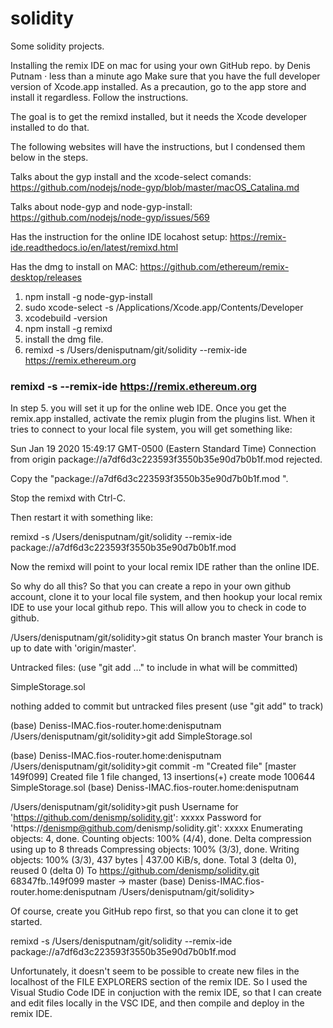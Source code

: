 # solidity
Some solidity projects.

Installing the remix IDE on mac for using your own GitHub repo.
by Denis Putnam · less than a minute ago
Make sure that you have the full developer version of Xcode.app installed. As a precaution, go to the app store and install it regardless. Follow the instructions.

The goal is to get the remixd installed, but it needs the Xcode developer installed to do that.

The following websites will have the instructions, but I condensed them below in the steps.

Talks about the gyp install and the xcode-select comands:
https://github.com/nodejs/node-gyp/blob/master/macOS_Catalina.md

Talks about node-gyp and node-gyp-install:
https://github.com/nodejs/node-gyp/issues/569

Has the instruction for the online IDE locahost setup:
https://remix-ide.readthedocs.io/en/latest/remixd.html

Has the dmg to install on MAC:
https://github.com/ethereum/remix-desktop/releases

1. npm install -g node-gyp-install
2. sudo xcode-select -s /Applications/Xcode.app/Contents/Developer
3. xcodebuild -version
4. npm install -g remixd
5. install the dmg file.
6. remixd -s /Users/denisputnam/git/solidity --remix-ide https://remix.ethereum.org
### remixd -s <absolute-path-to-the-shared-folder> --remix-ide https://remix.ethereum.org

In step 5. you will set it up for the online web IDE. Once you get the remix.app installed, activate the remix plugin from the plugins list. When it tries to connect to your local file system, you will get something like:

Sun Jan 19 2020 15:49:17 GMT-0500 (Eastern Standard Time) Connection from origin package://a7df6d3c223593f3550b35e90d7b0b1f.mod rejected.

Copy the "package://a7df6d3c223593f3550b35e90d7b0b1f.mod ".

Stop the remixd with Ctrl-C.

Then restart it with something like:

remixd -s /Users/denisputnam/git/solidity --remix-ide package://a7df6d3c223593f3550b35e90d7b0b1f.mod

Now the remixd will point to your local remix IDE rather than the online IDE.

So why do all this? So that you can create a repo in your own github account, clone it to your local file system, and then hookup your local remix IDE to use your local github repo. This will allow you to check in code to github.

/Users/denisputnam/git/solidity>git status
On branch master
Your branch is up to date with 'origin/master'.

Untracked files:
(use "git add <file>..." to include in what will be committed)

SimpleStorage.sol

nothing added to commit but untracked files present (use "git add" to track)

(base) Deniss-IMAC.fios-router.home:denisputnam
/Users/denisputnam/git/solidity>git add SimpleStorage.sol

(base) Deniss-IMAC.fios-router.home:denisputnam
/Users/denisputnam/git/solidity>git commit -m "Created file"
[master 149f099] Created file
1 file changed, 13 insertions(+)
create mode 100644 SimpleStorage.sol
(base) Deniss-IMAC.fios-router.home:denisputnam

/Users/denisputnam/git/solidity>git push
Username for 'https://github.com/denismp/solidity.git': xxxxx
Password for 'https://denismp@github.com/denismp/solidity.git': xxxxx
Enumerating objects: 4, done.
Counting objects: 100% (4/4), done.
Delta compression using up to 8 threads
Compressing objects: 100% (3/3), done.
Writing objects: 100% (3/3), 437 bytes | 437.00 KiB/s, done.
Total 3 (delta 0), reused 0 (delta 0)
To https://github.com/denismp/solidity.git
68347fb..149f099 master -> master
(base) Deniss-IMAC.fios-router.home:denisputnam
/Users/denisputnam/git/solidity>

Of course, create you GitHub repo first, so that you can clone it to get started.

remixd -s /Users/denisputnam/git/solidity --remix-ide package://a7df6d3c223593f3550b35e90d7b0b1f.mod

Unfortunately, it doesn't seem to be possible to create new files in the localhost of the FILE EXPLORERS section of the remix IDE.  So I used the Visual Studio Code IDE in conjuction with the remix IDE, so that I can create and edit files locally in the VSC IDE, and then compile and deploy in the remix IDE.